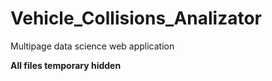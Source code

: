 # Vehicle_Collisions_Analizator
Multipage data science web application

**All files temporary hidden**
